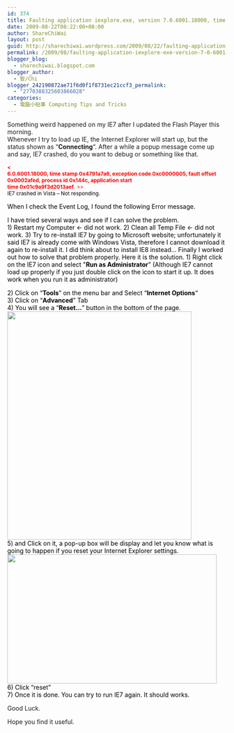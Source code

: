 ```yaml
---
id: 374
title: Faulting application iexplore.exe, version 7.0.6001.18000, time stamp 0x47918f11, faulting module ntdll.dll, version 6.0.6001.18000, time stamp 0x47
date: 2009-08-22T08:22:00+08:00
author: ShareChiWai
layout: post
guid: http://sharechiwai.wordpress.com/2009/08/22/faulting-application-iexplore-exe-version-7-0-6001-18000-time-stamp-0x47918f11-faulting-module-ntdll-dll-version-6-0-6001-18000-time-stamp-0x47
permalink: /2009/08/faulting-application-iexplore-exe-version-7-0-6001-18000-time-stamp-0x47918f11-faulting-module-ntdll-dll-version-6-0-6001-18000-time-stamp-0x47/
blogger_blog:
  - sharechiwai.blogspot.com
blogger_author:
  - 智/Chi
blogger_242190872ae71f6d0f1f8731ec21ccf3_permalink:
  - "2770388325603866028"
categories:
  - 電腦小貼事 Computing Tips and Tricks
---
```

Something weird happened on my IE7 after I updated the Flash Player this morning.  
Whenever I try to load up IE, the Internet Explorer will start up, but the status shown as &#8220;<span style="font-weight:bold;">Connecting</span>&#8220;. After a while a popup message come up and say, IE7 crashed, do you want to debug or something like that.

<span style="color:rgb(255,0,0);font-size:85%;"><span style="font-weight:bold;"><<br /><span style="font-weight:bold;">6.0.6001.18000, time stamp 0x4791a7a6, exception code 0xc0000005, fault offset 0x0002afed, process id 0x144c, application start </span><br /><span style="font-weight:bold;">time 0x01c9a9f3d2013aef</span></span><span style="color:rgb(255,0,0);">. >></span><br /><span style="color:rgb(0,0,0);">IE7 crashed in Vista &#8211; Not responding.</span></p> 

<p>
  <span style="color:rgb(0,0,0);">When I check the Event Log, I found the following Error message.</span>
</p>

<p>
  <span style="color:rgb(0,0,0);">I have tried several ways and see if I can solve the problem.</span><br /><span style="color:rgb(0,0,0);">1) Restart my Computer <- did not work. 2) Clean all Temp File <- did not work. 3) Try to re-install IE7 by going to Microsoft website; unfortunately it said IE7 is already come with Windows Vista, therefore I cannot download it again to re-install it. I did think about to install IE8 instead&#8230; Finally I worked out how to solve that problem properly. Here it is the solution. 1) Right click on the IE7 icon and select "</span><span style="font-weight:bold;color:rgb(0,0,0);">Run as Administrator</span><span style="color:rgb(0,0,0);">&#8221; (Although IE7 cannot load up properly if you just double click on the icon to start it up. It does work when you run it as administrator)</span>
</p>

<p>
  <span style="color:rgb(0,0,0);">2) Click on &#8220;</span><span style="font-weight:bold;color:rgb(0,0,0);">Tools</span><span style="color:rgb(0,0,0);">&#8221; on the menu bar and Select &#8220;</span><span style="font-weight:bold;color:rgb(0,0,0);">Internet Options</span><span style="color:rgb(0,0,0);">&#8220;</span><br /><span style="color:rgb(0,0,0);">3) Click on &#8220;</span><span style="font-weight:bold;color:rgb(0,0,0);">Advanced</span><span style="color:rgb(0,0,0);">&#8221; Tab</span><br /><span style="color:rgb(0,0,0);">4) You will see a &#8220;</span><span style="font-weight:bold;color:rgb(0,0,0);">Reset&#8230;</span><span style="color:rgb(0,0,0);">&#8221; button in the bottom of the page. </span><img src="http://api.photoshop.com/home_453edadf42c44e2bba351fb5d2dfaeb1/adobe-px-assets/f49318930c71400f98de3c3807354dea" height="523" width="423" /><br /><span style="color:rgb(0,0,0);">5) and Click on it, a pop-up box will be display and let you know what is going to happen if you reset your Internet Explorer settings.</span><br /><img src="http://api.photoshop.com/home_453edadf42c44e2bba351fb5d2dfaeb1/adobe-px-assets/ee0d5c576a0245bd9024fad016e82b03" height="296" width="481" /><br /><span style="color:rgb(0,0,0);"><span>6) Click &#8220;reset&#8221;<br />7) Once it is done. You can try to run IE7 again. It should works.</p> 
  
  <p>
    Good Luck.
  </p>
  
  <p>
    Hope you find it useful.</span></span></span>
  </p>